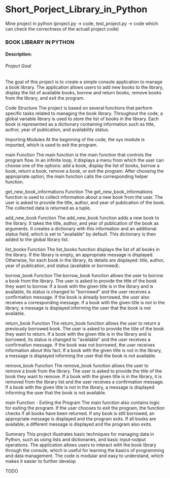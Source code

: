# Short_Porject_Library_in_Python
Mine project in python (project.py -> code, test_project.py -> code which can check the correctness of the actuall project code)

### BOOK LIBRARY IN PYTHON
#### Description:

###### Project Goal
The goal of this project is to create a simple console application to manage a book library. The application allows users to add new books to the library, display the list of available books, borrow and return books, remove books from the library, and exit the program.


Code Structure
The project is based on several functions that perform specific tasks related to managing the book library. Throughout the code, a global variable library is used to store the list of books in the library. Each book is represented as a dictionary containing information such as title, author, year of publication, and availability status.


Importing Modules
At the beginning of the code, the sys module is imported, which is used to exit the program.


main Function
The main function is the main function that controls the program flow. In an infinite loop, it displays a menu from which the user can choose one of the options: add a book, display the list of books, borrow a book, return a book, remove a book, or exit the program. After choosing the appropriate option, the main function calls the corresponding helper function.


get_new_book_informations Function
The get_new_book_informations function is used to collect information about a new book from the user. The user is asked to provide the title, author, and year of publication of the book. The collected data is returned as a tuple.


add_new_book Function
The add_new_book function adds a new book to the library. It takes the title, author, and year of publication of the book as arguments. It creates a dictionary with this information and an additional status field, which is set to "available" by default. This dictionary is then added to the global library list.


list_books Function
The list_books function displays the list of all books in the library. If the library is empty, an appropriate message is displayed. Otherwise, for each book in the library, its details are displayed: title, author, year of publication, and status (available or borrowed).


borrow_book Function
The borrow_book function allows the user to borrow a book from the library. The user is asked to provide the title of the book they want to borrow. If a book with the given title is in the library and is available, its status is changed to "borrowed" and the user receives a confirmation message. If the book is already borrowed, the user also receives a corresponding message. If a book with the given title is not in the library, a message is displayed informing the user that the book is not available.


return_book Function
The return_book function allows the user to return a previously borrowed book. The user is asked to provide the title of the book they want to return. If a book with the given title is in the library and is borrowed, its status is changed to "available" and the user receives a confirmation message. If the book was not borrowed, the user receives information about this fact. If a book with the given title is not in the library, a message is displayed informing the user that the book is not available.


remove_book Function
The remove_book function allows the user to remove a book from the library. The user is asked to provide the title of the book they want to remove. If a book with the given title is in the library, it is removed from the library list and the user receives a confirmation message. If a book with the given title is not in the library, a message is displayed informing the user that the book is not available.


main Function - Exiting the Program
The main function also contains logic for exiting the program. If the user chooses to exit the program, the function checks if all books have been returned. If any book is still borrowed, an appropriate message is displayed and the program exits. If all books are available, a different message is displayed and the program also exits.

Summary
This project illustrates basic techniques for managing data in Python, such as using lists and dictionaries, and basic input-output operations. The application allows users to interact with the book library through the console, which is useful for learning the basics of programming and data management. The code is modular and easy to understand, which makes it easier to further develop

TODO
